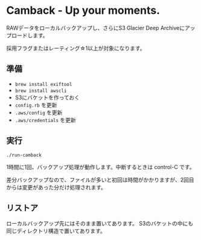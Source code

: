 # Camback - Up your moments.

RAWデータをローカルバックアップし、さらにS3 Glacier Deep Archiveにアップロードします。

採用フラグまたはレーティング☆1以上が対象になります。

## 準備
- `brew install exiftool`
- `brew install awscli`
- S3にバケットを作っておく
- `config.rb` を更新
- `.aws/config` を更新
- `.aws/credentials` を更新

## 実行
```
./run-camback
```

1時間に1回、バックアップ処理が動作します。中断するときは control-C です。

差分バックアップなので、ファイルが多いと初回は時間がかかりますが、2回目からは変更があった分だけ処理されます。

## リストア
ローカルバックアップ先にはそのまま置いてあります。
S3のバケットの中にも同じディレクトリ構造で置いてあります。